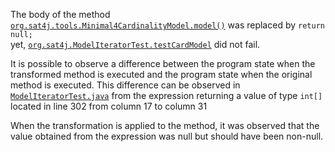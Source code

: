 The body of the method [`org.sat4j.tools.Minimal4CardinalityModel.model()`](https://gitlab.ow2.org/sat4j/sat4j/blob/8dadb81569350aa5771c71119eaf12833536745e/org.sat4j.core/src/main/java/org/sat4j/tools/Minimal4CardinalityModel.java) 
was  replaced by  `return null;`  
yet,  [`org.sat4j.ModelIteratorTest.testCardModel`](https://gitlab.ow2.org/sat4j/sat4j/blob/8dadb81569350aa5771c71119eaf12833536745e/org.sat4j.core/src/test/java/org/sat4j/ModelIteratorTest.java) did not fail. 


It is possible to observe a difference between the program state when the transformed method is executed and the program state when the original method is executed. 
This difference can be observed in [`ModelIteratorTest.java`](https://gitlab.ow2.org/sat4j/sat4j/blob/8dadb81569350aa5771c71119eaf12833536745e/org.sat4j.core/src/test/java/org/sat4j/ModelIteratorTest.java#L302) from the expression returning a value of type `int[]` located  in line 302 from column 17 to column 31 


When the transformation is applied to the method, it was observed that   the value obtained from the expression was null but should have been non-null.


